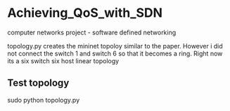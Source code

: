 # Achieving_QoS_with_SDN
computer networks project - software defined networking


topology.py creates the mininet topoloy similar to the paper. However i did not connect the switch 1 and switch 6 so that
it becomes a ring. Right now its a six switch six host linear topology


## Test topology


sudo python topology.py
